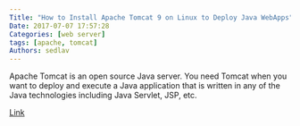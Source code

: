 ```yaml
---
Title: "How to Install Apache Tomcat 9 on Linux to Deploy Java WebApps"
Date: 2017-07-07 17:57:28
Categories: [web server]
tags: [apache, tomcat]
Authors: sedlav
---
```


Apache Tomcat is an open source Java server. You need Tomcat when you want to deploy and execute a Java application that is written in any of the Java technologies including Java Servlet, JSP, etc.

[Link](http://www.thegeekstuff.com/2017/06/install-tomcat-linux/)
